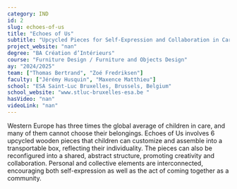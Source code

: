 ```yaml
---
category: IND
id: 2
slug: echoes-of-us
title: "Echoes of Us"
subtitle: "Upcycled Pieces for Self-Expression and Collaboration in Care"
project_website: "nan"
degree: "BA Création d’Intérieurs"
course: "Furniture Design / Furniture and Objects Design"
ay: "2024/2025"
team: ["Thomas Bertrand", "Zoé Fredriksen"]
faculty: ["Jérémy Husquin", "Maxence Matthieu"]
school: "ESA Saint-Luc Bruxelles, Brussels, Belgium"
school_website: "www.stluc-bruxelles-esa.be "
hasVideo: "nan"
videoLink: "nan"
---
```


Western Europe has three times the global average of children in care, and many of them cannot choose their belongings. Echoes of Us involves 6 upcycled wooden pieces that children can customize and assemble into a transportable box, reflecting their individuality. The pieces can also be reconfigured into a shared, abstract structure, promoting creativity and collaboration. Personal and collective elements are interconnected, encouraging both self-expression as well as the act of coming together as a community.

